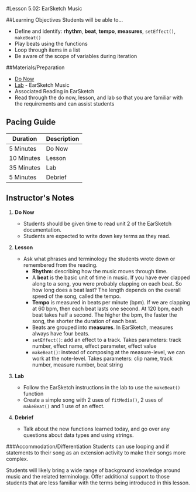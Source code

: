 #Lesson 5.02: EarSketch Music

##Learning Objectives
Students will be able to...

* Define and identify: **rhythm**, **beat**, **tempo**, **measures**, `setEffect()`, `makeBeat()`
* Play beats using the functions
* Loop through items in a list
* Be aware of the scope of variables during iteration 

##Materials/Preparation
* [Do Now]
* [Lab] - EarSketch Music
* Associated Reading in EarSketch
*  Read through the do now, lesson, and lab so that you are familiar with the requirements and can assist students

## Pacing Guide
| **Duration**   | **Description** |
| ---------- | ----------- |
| 5 Minutes  | Do Now      |
| 10 Minutes | Lesson      |
| 35 Minutes | Lab         |
| 5 Minutes | Debrief     |

## Instructor's Notes

1. **Do Now**
    * Students should be given time to read unit 2 of the EarSketch documentation.
    * Students are expected to write down key terms as they read.
2. **Lesson**
	* Ask what phrases and terminology the students wrote down or remembered from the reading. 
		* **Rhythm**: describing how the music moves through time.
		* A **beat** is the basic unit of time in music. If you have ever clapped along to a song, you were probably clapping on each beat. So how long does a beat last? The length depends on the overall speed of the song, called the tempo. 
		* **Tempo** is measured in beats per minute (bpm). If we are clapping at 60 bpm, then each beat lasts one second. At 120 bpm, each beat takes half a second. The higher the bpm, the faster the song, the shorter the duration of each beat.
		* Beats are grouped into **measures**. In EarSketch, measures always have four beats.
		* `setEffect()`: add an effect to a track. Takes parameters: track number, effect name, effect parameter, effect value
		* `makeBeat()`: instead of composing at the measure-level, we can work at the note-level. Takes parameters: clip name, track number, measure number, beat string
3. **Lab**
	* Follow the EarSketch instructions in the lab to use the `makeBeat()` function
	* Create a simple song with 2 uses of `fitMedia()`, 2 uses of `makeBeat()` and 1 use of an effect. 
	 
4. **Debrief**
	* Talk about the new functions learned today, and go over any questions about data types and using strings.

###Accommodation/Differentiation
Students can use looping and if statements to their song as an extension activity to make their songs more complex.

Students will likely bring a wide range of background knowledge around music and the related terminology. Offer additional support to those students that are less familiar with the terms being introduced in this lesson.

[Do Now]: do_now.md
[Lab]: lab.md